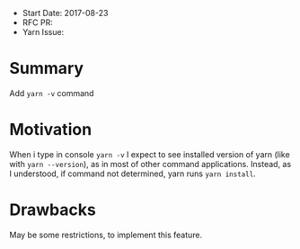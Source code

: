 - Start Date: 2017-08-23
- RFC PR:
- Yarn Issue:

# Summary

Add `yarn -v` command

# Motivation

When i type in console `yarn -v` I expect to see installed version of yarn (like with `yarn --version`), as in most of other command applications. Instead, as I understood, if command not determined, yarn runs `yarn install`.

# Drawbacks

May be some restrictions, to implement this feature.